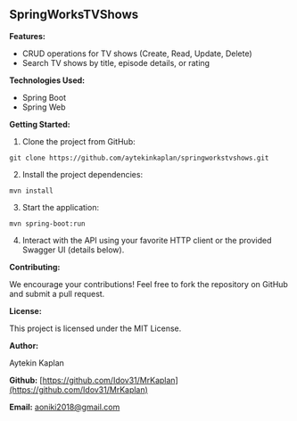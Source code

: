 ## SpringWorksTVShows

**Features:**

* CRUD operations for TV shows (Create, Read, Update, Delete)
* Search TV shows by title, episode details, or rating

**Technologies Used:**

* Spring Boot
* Spring Web

**Getting Started:**

1. Clone the project from GitHub:

```
git clone https://github.com/aytekinkaplan/springworkstvshows.git
```

2. Install the project dependencies:

```
mvn install
```

3. Start the application:

```
mvn spring-boot:run
```

4. Interact with the API using your favorite HTTP client or the provided Swagger UI (details below).


**Contributing:**

We encourage your contributions! Feel free to fork the repository on GitHub and submit a pull request.

**License:**

This project is licensed under the MIT License.

**Author:**

Aytekin Kaplan

**Github:** [https://github.com/Idov31/MrKaplan](https://github.com/Idov31/MrKaplan)

**Email:** aoniki2018@gmail.com
